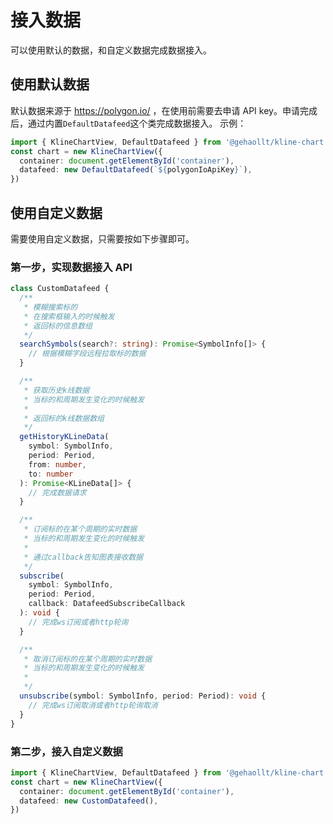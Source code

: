 # 接入数据

可以使用默认的数据，和自定义数据完成数据接入。

## 使用默认数据

默认数据来源于 https://polygon.io/ ，在使用前需要去申请 API key。申请完成后，通过内置`DefaultDatafeed`这个类完成数据接入。
示例：

```typescript
import { KlineChartView, DefaultDatafeed } from '@gehaollt/kline-chart'
const chart = new KlineChartView({
  container: document.getElementById('container'),
  datafeed: new DefaultDatafeed(`${polygonIoApiKey}`),
})
```

## 使用自定义数据

需要使用自定义数据，只需要按如下步骤即可。

### 第一步，实现数据接入 API

```typescript
class CustomDatafeed {
  /**
   * 模糊搜索标的
   * 在搜索框输入的时候触发
   * 返回标的信息数组
   */
  searchSymbols(search?: string): Promise<SymbolInfo[]> {
    // 根据模糊字段远程拉取标的数据
  }

  /**
   * 获取历史k线数据
   * 当标的和周期发生变化的时候触发
   *
   * 返回标的k线数据数组
   */
  getHistoryKLineData(
    symbol: SymbolInfo,
    period: Period,
    from: number,
    to: number
  ): Promise<KLineData[]> {
    // 完成数据请求
  }

  /**
   * 订阅标的在某个周期的实时数据
   * 当标的和周期发生变化的时候触发
   *
   * 通过callback告知图表接收数据
   */
  subscribe(
    symbol: SymbolInfo,
    period: Period,
    callback: DatafeedSubscribeCallback
  ): void {
    // 完成ws订阅或者http轮询
  }

  /**
   * 取消订阅标的在某个周期的实时数据
   * 当标的和周期发生变化的时候触发
   *
   */
  unsubscribe(symbol: SymbolInfo, period: Period): void {
    // 完成ws订阅取消或者http轮询取消
  }
}
```

### 第二步，接入自定义数据

```typescript
import { KlineChartView, DefaultDatafeed } from '@gehaollt/kline-chart'
const chart = new KlineChartView({
  container: document.getElementById('container'),
  datafeed: new CustomDatafeed(),
})
```

